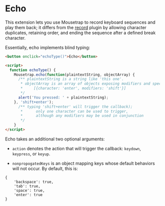 # Echo

This extension lets you use Mousetrap to record keyboard sequences and play them back;
it differs from the [record](https://github.com/ccampbell/mousetrap/tree/master/plugins/record) plugin by allowing character duplicates, retaining order, and ending the sequence after a defined break character.

Essentially, echo implements blind typing:

```html
<button onclick="echoType()">Echo</button>

<script>
  function echoType() {
    Mousetrap.echo(function(plaintextString, objectArray) {
      /** plaintextString is a string like 'this one'.
       * objectArray is an array of objects exposing modifiers and special characters:
       *     [{character: 'enter', modifiers: 'shift'}]
       */
      alert('You pressed: ' + plaintextString);
    }, 'shift+enter');
      /** typing 'shift+enter' will trigger the callback);
       *      only one character can be used to trigger,
       *      although any modifiers may be used in conjunction
       */
    }
</script>
```

Echo takes an additional two optional arguments:

* `action` denotes the action that will trigger the callback: `keydown`, `keypress`, or `keyup`.

* `nonpropogatedKeys` is an object mapping keys whose default behaviors will not occur. By default, this is:

```
{
    'backspace': true,
    'tab': true,
    'space': true,
    'enter': true
}
```
